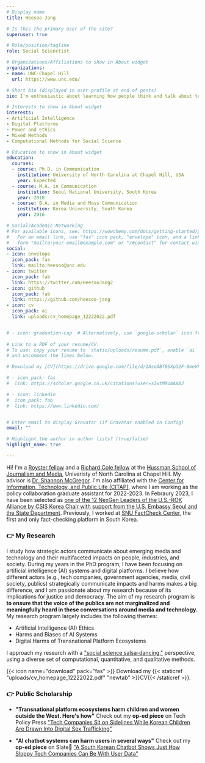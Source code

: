 ```yaml
---
# Display name
title: Heesoo Jang

# Is this the primary user of the site?
superuser: true

# Role/position/tagline
role: Social Scienctist

# Organizations/Affiliations to show in About widget
organizations:
- name: UNC-Chapel Hill
  url: https://www.unc.edu/

# Short bio (displayed in user profile at end of posts)
bio: I'm enthusiastic about learning how people think and talk about technology and which factors influence them to do so. Through my research, I aim to address the multifaceted impacts of AI systems and digital platforms on people and society and their implications for democracy. More specifically, I look into the discourses, framing efforts, and ethical issues of AI technology and digital platforms. 

# Interests to show in About widget
interests:
- Artificial Intelligence
- Digital Platforms
- Power and Ethics
- Mixed Methods
- Computational Methods for Social Science

# Education to show in About widget
education:
  courses:
  - course: Ph.D. in Communication
    institution: University of North Carolina at Chapel Hill, USA
    year: Expected
  - course: M.A. in Communication
    institution: Seoul National University, South Korea
    year: 2018
  - course: B.A. in Media and Mass Communication
    institution: Korea University, South Korea
    year: 2016

# Social/Academic Networking
# For available icons, see: https://wowchemy.com/docs/getting-started/page-builder/#icons
#   For an email link, use "fas" icon pack, "envelope" icon, and a link in the
#   form "mailto:your-email@example.com" or "/#contact" for contact widget.
social:
- icon: envelope
  icon_pack: fas
  link: mailto:heesoo@unc.edu
- icon: twitter
  icon_pack: fab
  link: https://twitter.com/HeesooJang2
- icon: github
  icon_pack: fab
  link: https://github.com/heesoo-jang
- icon: cv
  icon_pack: ai
  link: uploads/cv_homepage_12222022.pdf


# - icon: graduation-cap  # Alternatively, use `google-scholar` icon from `ai` icon pack
 
# Link to a PDF of your resume/CV.
# To use: copy your resume to `static/uploads/resume.pdf`, enable `ai` icons in `params.toml`, 
# and uncomment the lines below.

# Download my [CV](https://drive.google.com/file/d/1AseABf8SXp32F-8meVFYr5okzXXGVAyI/view?usp=sharing)

# - icon_pack: fas
#  link: https://scholar.google.co.uk/citations?user=sIwtMXoAAAAJ

# - icon: linkedin
#  icon_pack: fab
#  link: https://www.linkedin.com/


# Enter email to display Gravatar (if Gravatar enabled in Config)
email: ""

# Highlight the author in author lists? (true/false)
highlight_name: true

---
```


Hi! I'm a [Royster fellow](https://gradschool.unc.edu/funding/gradschool/royster/) and a [Richard Cole fellow](https://web.archive.org/web/20191118042438/http://hussman.unc.edu/phd/cost-and-funding) at the [Hussman School of Journalism and Media](http://hussman.unc.edu/), Univeristy of North Carolina at Chapel Hill. My advisor is [Dr. Shannon McGregor](http://www.shannoncmcgregor.com/). I'm also affiliated with the [Center for Information, Technology, and Public Life (CITAP)](https://citap.unc.edu/), where I am working as the policy collaboration graduate assistant for 2022-2023. In Febraury 2023, I have been selected as [one of the 12 NexGen Leaders of the U.S.-ROK Alliance by CSIS Korea Chair with support from the U.S. Embassy Seoul and the State Department](https://www.csis.org/programs/korea-chair/projects/30-next-generation-us-rok-alliance). Previously, I worked at [SNU FactCheck Center](https://factcheck.snu.ac.kr/home/about), the first and only fact-checking platform in South Korea.

### 👉 My Research
I study how strategic actors communicate about emerging media and technology and their multifaceted impacts on people, industries, and society. During my years in the PhD program, I have been focusing on artificial intelligence (AI) systems and digital platforms. I believe how different actors (e.g., tech companies, government agencies, media, civil society, publics) strategically communicate impacts and harms makes a big difference, and I am passionate about my research because of its implications for justice and democracy. The aim of my research program is <b> to ensure that the voice of the publics are not marginalized and meaningfully heard in these conversations around media and technology. </b> My research program largely includes the following themes:

- Artificial Intelligence (AI) Ethics
- Harms and Biases of AI Systems
- Digital Harms of Transnational Platform Ecosystems


I approach my research with a ["social science salsa-dancing,"](https://www.hup.harvard.edu/catalog.php?isbn=9780674048218) perspective, using a diverse set of computational, quantitative, and qualitative methods. 



{{< icon name="download" pack="fas" >}} Download my {{< staticref "uploads/cv_homepage_12222022.pdf" "newtab" >}}CV{{< /staticref >}}.

### 👉 Public Scholarship

- <b>"Transnational platform ecosystems harm children and women outside the West. Here's how"</b> Check out my <b>op-ed piece</b> on Tech Policy Press ["Tech Companies Sit on Sidelines While Korean Children Are Drawn Into Digital Sex Trafficking"](https://techpolicy.press/tech-companies-sit-on-sidelines-while-korean-children-are-drawn-into-digital-sex-trafficking/) 

- <b>"AI chatbot systems can harm users in several ways"</b> Check out my <b>op-ed piece</b> on Slate🤖 ["A South Korean Chatbot Shows Just How Sloppy Tech Companies Can Be With User Data"](https://slate.com/technology/2021/04/scatterlab-lee-luda-chatbot-kakaotalk-ai-privacy.html)


